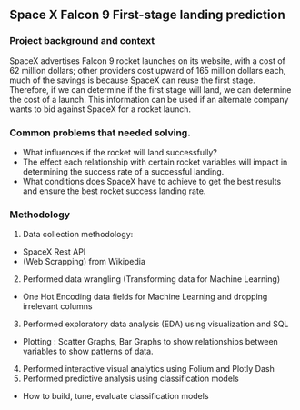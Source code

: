 ## Space X Falcon 9 First-stage landing prediction

### Project background and context
SpaceX advertises Falcon 9 rocket launches on its website, with a cost of 62 million dollars; other providers cost upward of 165 million dollars each, much of the savings is because SpaceX can reuse the first stage. Therefore, if we can determine if the first stage will land, we can determine the cost of a launch. This information can be used if an alternate company wants to bid against SpaceX for a rocket launch.

### Common problems that needed solving.
- What influences if the rocket will land successfully?
- The effect each relationship with certain rocket variables will impact in determining the success rate of a successful landing.
- What conditions does SpaceX have to achieve to get the best results and ensure the best rocket success landing rate.

### Methodology

1) Data collection methodology:
  - SpaceX Rest API 
  - (Web Scrapping) from Wikipedia
2) Performed data wrangling (Transforming data for Machine Learning)
  - One Hot Encoding data fields for Machine Learning and dropping irrelevant columns
3) Performed exploratory data analysis (EDA) using visualization and SQL
  - Plotting : Scatter Graphs, Bar Graphs to show relationships between variables to show patterns of data. 
4) Performed interactive visual analytics using Folium and Plotly Dash
5) Performed predictive analysis using classification models
  - How to build, tune, evaluate classification models

